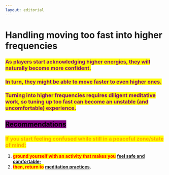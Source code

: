 ```yaml
---
layout: editorial
---
```


# Handling moving too fast into higher frequencies

### <mark style="color:purple;">**As players start acknowledging higher energies, they will naturally become more confident.**</mark>

### <mark style="color:purple;">**In turn, they might be able to move faster to even higher ones.**</mark>

### <mark style="color:purple;">**Turning into higher frequencies requires diligent meditative work, so tuning up too fast can become an unstable (and uncomfortable) experience.**</mark>



## <mark style="background-color:purple;">**Recommendations**</mark>

### <mark style="color:orange;">If you start feeling confused while still in a peaceful zone/state of mind:</mark>

1. <mark style="color:red;">**ground yourself with an activity that makes you**</mark> [**feel safe and comfortable;**](../../manifesting/bliss/)
2. <mark style="color:red;">**then, return to**</mark> [**meditation practices**](../../../../tarot/the-usdchoice-of-tarot/reading-tarot/meditation-groundwork/)**.**

